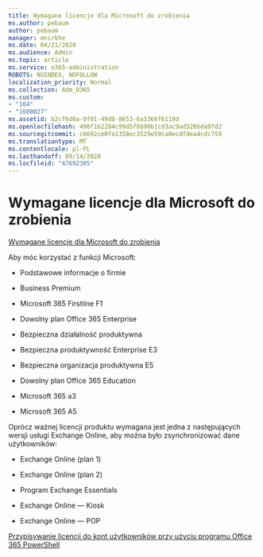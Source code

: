 ```yaml
---
title: Wymagane licencje dla Microsoft do zrobienia
ms.author: pebaum
author: pebaum
manager: mnirkhe
ms.date: 04/21/2020
ms.audience: Admin
ms.topic: article
ms.service: o365-administration
ROBOTS: NOINDEX, NOFOLLOW
localization_priority: Normal
ms.collection: Adm_O365
ms.custom:
- "164"
- "1600027"
ms.assetid: b2cf6d0a-9f01-49d8-8653-6a3366f6119d
ms.openlocfilehash: 490f1b2284c99d5f6b90b1cd3ac9ad526bda97d2
ms.sourcegitcommit: c6692ce0fa1358ec3529e59ca0ecdfdea4cdc759
ms.translationtype: MT
ms.contentlocale: pl-PL
ms.lasthandoff: 09/14/2020
ms.locfileid: "47692305"
---
```

# <a name="required-licenses-for-microsoft-todo"></a>Wymagane licencje dla Microsoft do zrobienia

[Wymagane licencje dla Microsoft do zrobienia](https://support.office.com/article/381e9d1b-c500-49b5-973e-890fd86528d7.aspx)
  
Aby móc korzystać z funkcji Microsoft:
  
- Podstawowe informacje o firmie

- Business Premium

- Microsoft 365 Firstline F1

- Dowolny plan Office 365 Enterprise

- Bezpieczna działalność produktywna

- Bezpieczna produktywność Enterprise E3

- Bezpieczna organizacja produktywna E5

- Dowolny plan Office 365 Education

- Microsoft 365 a3

- Microsoft 365 A5

Oprócz ważnej licencji produktu wymagana jest jedna z następujących wersji usługi Exchange Online, aby można było zsynchronizować dane użytkowników:
  
- Exchange Online (plan 1)

- Exchange Online (plan 2)

- Program Exchange Essentials

- Exchange Online — Kiosk

- Exchange Online — POP

[Przypisywanie licencji do kont użytkowników przy użyciu programu Office 365 PowerShell](https://docs.microsoft.com/office365/enterprise/powershell/assign-licenses-to-user-accounts-with-office-365-powershell )
  